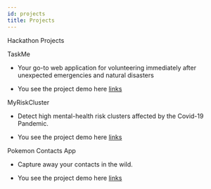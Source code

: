 ```yaml
---
id: projects
title: Projects
---
```


Hackathon Projects

TaskMe

- Your go-to web application for volunteering immediately after unexpected emergencies and natural disasters

- You see the project demo here [links](https://www.youtube.com/watch?v=9fR6_ADFRbI)

MyRiskCluster

- Detect high mental-health risk clusters affected by the Covid-19 Pandemic.

- You see the project demo here [links](https://www.youtube.com/watch?v=2VdCVq61gv0)

Pokemon Contacts App

- Capture away your contacts in the wild.

- You see the project demo here [links](https://www.youtube.com/watch?v=BSaSh0G9uJE)
